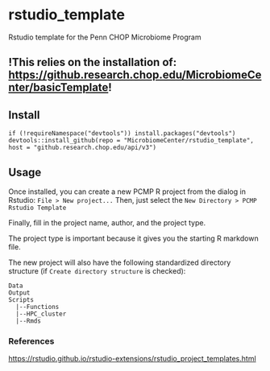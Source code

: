 # rstudio_template
Rstudio template for the Penn CHOP Microbiome Program

## !This relies on the installation of: https://github.research.chop.edu/MicrobiomeCenter/basicTemplate!

## Install
```
if (!requireNamespace("devtools")) install.packages("devtools")
devtools::install_github(repo = "MicrobiomeCenter/rstudio_template", host = "github.research.chop.edu/api/v3")
```
## Usage
Once installed, you can create a new PCMP R project from the dialog in Rstudio: `File > New project...`
Then, just select the `New Directory > PCMP Rstudio Template`

Finally, fill in the project name, author, and the project type.

The project type is important because it gives you the starting R markdown file.

The new project will also have the following standardized directory structure (if `Create directory structure` is checked):
```
Data
Output
Scripts
  |--Functions
  |--HPC_cluster
  |--Rmds
```

### References
https://rstudio.github.io/rstudio-extensions/rstudio_project_templates.html

